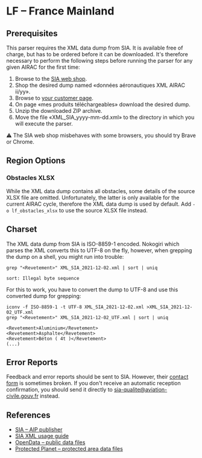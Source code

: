 # LF – France Mainland

## Prerequisites

This parser requires the XML data dump from SIA. It is available free of charge, but has to be ordered before it can be downloaded. It's therefore necessary to perform the following steps before running the parser for any given AIRAC for the first time:

1. Browse to the [SIA web shop](https://www.sia.aviation-civile.gouv.fr/produits-numeriques-en-libre-disposition/les-bases-de-donnees-sia.html).
2. Shop the desired dump named «données aéronautiques XML AIRAC ii/yy».
3. Browse to [your customer page](https://www.sia.aviation-civile.gouv.fr/customer/account/#orders-and-proposals).
4. On page «mes produits téléchargeables» download the desired dump.
5. Unzip the downloaded ZIP archive.
6. Move the file «XML_SIA_yyyy-mm-dd.xml» to the directory in which you will execute the parser.

⚠️ The SIA web shop misbehaves with some browsers, you should try Brave or Chrome.

## Region Options

### Obstacles XLSX

While the XML data dump contains all obstacles, some details of the source XLSX file are omitted. Unfortunately, the latter is only available for the current AIRAC cycle, therefore the XML data dump is used by default. Add `-o lf_obstacles_xlsx` to use the source XLSX file instead.

## Charset

The XML data dump from SIA is ISO-8859-1 encoded. Nokogiri which parses the XML converts this to UTF-8 on the fly, however, when grepping the dump on a shell, you might run into trouble:

```shell
grep "<Revetement>" XML_SIA_2021-12-02.xml | sort | uniq

sort: Illegal byte sequence
```

For this to work, you have to convert the dump to UTF-8 and use this converted dump for grepping:

```shell
iconv -f ISO-8859-1 -t UTF-8 XML_SIA_2021-12-02.xml >XML_SIA_2021-12-02_UTF.xml
grep "<Revetement>" XML_SIA_2021-12-02_UTF.xml | sort | uniq

<Revetement>Aluminium</Revetement>
<Revetement>Asphalte</Revetement>
<Revetement>Béton ( 4t )</Revetement>
(...)
```

## Error Reports

Feedback and error reports should be sent to SIA. However, their [contact form](https://www.sia.aviation-civile.gouv.fr/contact) is sometimes broken. If you don't receive an automatic reception confirmation, you should send it directly to sia-qualite@aviation-civile.gouv.fr instead.

## References

* [SIA – AIP publisher](https://www.sia.aviation-civile.gouv.fr)
* [SIA XML usage guide](https://www.sia.aviation-civile.gouv.fr/faqs)
* [OpenData – public data files](https://www.data.gouv.fr)
* [Protected Planet – protected area data files](https://www.protectedplanet.net)
